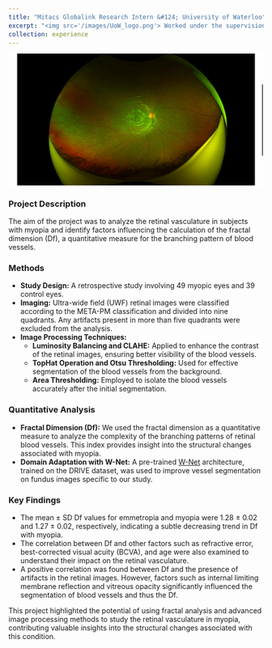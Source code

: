```yaml
---
title: "Mitacs Globalink Research Intern &#124; University of Waterloo"
excerpt: "<img src='/images/UoW_logo.png'> Worked under the supervision of [Prof. Vasudevan Laxminaryan](https://uwaterloo.ca/optometry-vision-science/profile/vengu) on investigating changes in the morphological features of retinal blood vessels in myopia in collaboration with Sankara Nethralaya."
collection: experience
---
```


![UWF Image](/images/UWF.jpg)

### Project Description
The aim of the project was to analyze the retinal vasculature in subjects with myopia and identify factors influencing the calculation of the fractal dimension (Df), a quantitative measure for the branching pattern of blood vessels.

### Methods
- **Study Design:** A retrospective study involving 49 myopic eyes and 39 control eyes.
- **Imaging:** Ultra-wide field (UWF) retinal images were classified according to the META-PM classification and divided into nine quadrants. Any artifacts present in more than five quadrants were excluded from the analysis.
- **Image Processing Techniques:** 
  - **Luminosity Balancing and CLAHE:** Applied to enhance the contrast of the retinal images, ensuring better visibility of the blood vessels.
  - **TopHat Operation and Otsu Thresholding:** Used for effective segmentation of the blood vessels from the background.
  - **Area Thresholding:** Employed to isolate the blood vessels accurately after the initial segmentation.

### Quantitative Analysis
- **Fractal Dimension (Df):** We used the fractal dimension as a quantitative measure to analyze the complexity of the branching patterns of retinal blood vessels. This index provides insight into the structural changes associated with myopia.
- **Domain Adaptation with W-Net:** A pre-trained [W-Net](https://arxiv.org/abs/2009.01907) architecture, trained on the DRIVE dataset, was used to improve vessel segmentation on fundus images specific to our study.

### Key Findings
- The mean ± SD Df values for emmetropia and myopia were 1.28 ± 0.02 and 1.27 ± 0.02, respectively, indicating a subtle decreasing trend in Df with myopia.
- The correlation between Df and other factors such as refractive error, best-corrected visual acuity (BCVA), and age were also examined to understand their impact on the retinal vasculature.
- A positive correlation was found between Df and the presence of artifacts in the retinal images. However, factors such as internal limiting membrane reflection and vitreous opacity significantly influenced the segmentation of blood vessels and thus the Df.

This project highlighted the potential of using fractal analysis and advanced image processing methods to study the retinal vasculature in myopia, contributing valuable insights into the structural changes associated with this condition.


